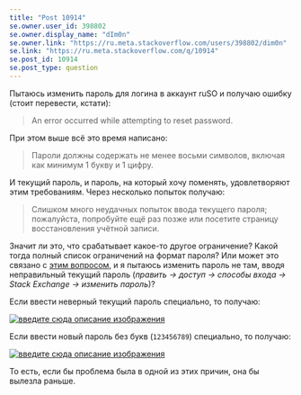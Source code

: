 ```yaml
---
title: "Post 10914"
se.owner.user_id: 398802
se.owner.display_name: "dIm0n"
se.owner.link: "https://ru.meta.stackoverflow.com/users/398802/dim0n"
se.link: "https://ru.meta.stackoverflow.com/q/10914"
se.post_id: 10914
se.post_type: question
---
```

<p>Пытаюсь изменить пароль для логина в аккаунт ruSO и получаю ошибку (стоит перевести, кстати):</p>
<blockquote>
<p>An error occurred while attempting to reset password.</p>
</blockquote>
<p>При этом выше всё это время написано:</p>
<blockquote>
<p>Пароли должны содержать не менее восьми символов, включая как минимум
1 букву и 1 цифру.</p>
</blockquote>
<p>И текущий пароль, и пароль, на который хочу поменять, удовлетворяют этим требованиям. Через несколько попыток получаю:</p>
<blockquote>
<p>Слишком много неудачных попыток ввода текущего пароля; пожалуйста,
попробуйте ещё раз позже или посетите страницу восстановления учётной
записи.</p>
</blockquote>
<p>Значит ли это, что срабатывает какое-то другое ограничение? Какой тогда полный список ограничений на формат пароля? Или может это связано с <a href="https://ru.meta.stackoverflow.com/q/10654/398802">этим вопросом</a>, и я пытаюсь изменить пароль не там, вводя неправильный текущий пароль (<em>править -&gt; доступ -&gt; способы входа -&gt; Stack Exchange -&gt; изменить пароль</em>)?</p>
<p>Если ввести неверный текущий пароль специально, то получаю:</p>
<p><a href="https://i.stack.imgur.com/jlFAE.png" rel="nofollow noreferrer"><img src="https://i.stack.imgur.com/jlFAE.png" alt="введите сюда описание изображения" /></a></p>
<p>Если ввести новый пароль без букв (<code>123456789</code>) специально, то получаю:</p>
<p><a href="https://i.stack.imgur.com/nIdub.png" rel="nofollow noreferrer"><img src="https://i.stack.imgur.com/nIdub.png" alt="введите сюда описание изображения" /></a></p>
<p>То есть, если бы проблема была в одной из этих причин, она бы вылезла раньше.</p>
